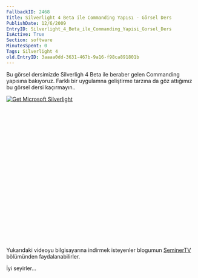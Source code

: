 ```yaml
---
FallbackID: 2468
Title: Silverlight 4 Beta ile Commanding Yapısı - Görsel Ders
PublishDate: 12/6/2009
EntryID: Silverlight_4_Beta_ile_Commanding_Yapisi_Gorsel_Ders
IsActive: True
Section: software
MinutesSpent: 0
Tags: Silverlight 4
old.EntryID: 3aaaa0dd-3631-467b-9a16-f98ca891801b
---
```

Bu görsel dersimizde Silverligh 4 Beta ile beraber gelen Commanding
yapısına bakıyoruz. Farklı bir uygulamna geliştirme tarzına da göz
attığımız bu görsel dersi kaçırmayın..

<div style="width:512px;height:384px;">

[![Get Microsoft
Silverlight](http://go2.microsoft.com/fwlink/?LinkId=108181)](http://go2.microsoft.com/fwlink/?LinkID=124807)

</div>

Yukarıdaki videoyu bilgisayarına indirmek isteyenler blogumun
[SeminerTV](http://daron.yondem.com/tr/formatpage.aspx?path=seminertv.format.html#GorselDersler)
bölümünden faydalanabilirler.

İyi seyirler...


